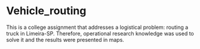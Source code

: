 # Vehicle_routing
This is a college assignment that addresses a logistical problem: routing a truck in Limeira-SP. Therefore, operational research knowledge was used to solve it and the results were presented in maps.
